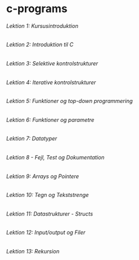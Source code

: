 # c-programs
###### Lektion 1: Kursusintroduktion 
###### Lektion 2: Introduktion til C
###### Lektion 3: Selektive kontrolstrukturer
###### Lektion 4: Iterative kontrolstrukturer
###### Lektion 5: Funktioner og top-down programmering
###### Lektion 6: Funktioner og parametre
###### Lektion 7: Datatyper
###### Lektion 8 - Fejl, Test og Dokumentation
###### Lektion 9: Arrays og Pointere
###### Lektion 10: Tegn og Tekststrenge
###### Lektion 11: Datastrukturer - Structs
###### Lektion 12: Input/output og Filer
###### Lektion 13: Rekursion
